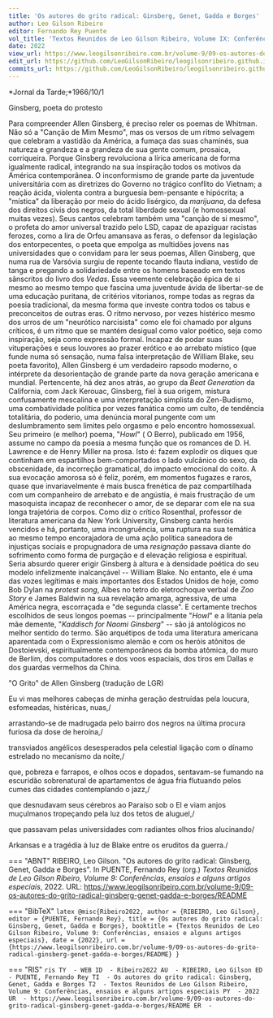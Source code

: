 ```yaml
---
title: 'Os autores do grito radical: Ginsberg, Genet, Gadda e Borges'
author: Leo Gilson Ribeiro
editor: Fernando Rey Puente
vol_title: 'Textos Reunidos de Leo Gilson Ribeiro, Volume IX: Conferências, ensaios e alguns artigos especiais'
date: 2022
view_url: https://www.leogilsonribeiro.com.br/volume-9/09-os-autores-do-grito-radical-ginsberg-genet-gadda-e-borges/README
edit_url: https://github.com/LeoGilsonRibeiro/leogilsonribeiro.github.io/edit/main//docs/markdown/volume-9/09-os-autores-do-grito-radical-ginsberg-genet-gadda-e-borges/README.md
commits_url: https://github.com/LeoGilsonRibeiro/leogilsonribeiro.github.io/commits/main/docs/markdown/volume-9/09-os-autores-do-grito-radical-ginsberg-genet-gadda-e-borges/README.md
---
```


*Jornal da Tarde;*1966/10/1

Ginsberg, poeta do protesto

Para compreender Allen Ginsberg, é preciso reler os poemas de Whitman. Não só a "Canção de Mim Mesmo", mas os versos de um ritmo selvagem que celebram a vastidão da América, a fumaça das suas chaminés, sua natureza e grandeza e a grandeza de sua gente comum, prosaica, corriqueira. Porque Ginsberg revoluciona a lírica americana de forma igualmente radical, integrando na sua inspiração todos os motivos da América contemporânea. O inconformismo de grande parte da juventude universitária com as diretrizes do Governo no trágico conflito do Vietnam; a reação ácida, violenta contra a burguesia bem-pensante e hipócrita; a "mística" da liberação por meio do ácido lisérgico, da *marijuana*, da defesa dos direitos civis dos negros, da total liberdade sexual (e homossexual muitas vezes). Seus cantos celebram também uma "canção de si mesmo", o profeta do amor universal trazido pelo LSD, capaz de apaziguar racistas ferozes, como a lira de Orfeu amansava as feras, o defensor da legislação dos entorpecentes, o poeta que empolga as multidões jovens nas universidades que o convidam para ler seus poemas, Allen Ginsberg, que numa rua de Varsóvia surgiu de repente tocando flauta indiana, vestido de tanga e pregando a solidariedade entre os homens baseado em textos sânscritos do livro dos *Vedas*. Essa veemente celebração épica de si mesmo ao mesmo tempo que fascina uma juventude ávida de libertar-se de uma educação puritana, de critérios vitorianos, rompe todas as regras da poesia tradicional, da mesma forma que investe contra todos os tabus e preconceitos de outras eras. O ritmo nervoso, por vezes histérico mesmo dos urros de um "neurótico narcisista" como ele foi chamado por alguns críticos, é um ritmo que se mantém desigual como valor poético, seja como inspiração, seja como expressão formal. Incapaz de podar suas vituperações e seus louvores ao prazer erótico e ao arrebato místico (que funde numa só sensação, numa falsa interpretação de William Blake, seu poeta favorito), Allen Ginsberg é um verdadeiro rapsodo moderno, o intérprete da desorientação de grande parte da nova geração americana e mundial. Pertencente, há dez anos atrás, ao grupo da *Beat Generation* da California, com Jack Kerouac, Ginsberg, fiel à sua origem, mistura confusamente mescalina e uma interpretação simplista do Zen-Budismo, uma combatividade política por vezes fanática como um culto, de tendência totalitária, do poderio, uma denúncia moral pungente com um deslumbramento sem limites pelo orgasmo e pelo encontro homossexual. Seu primeiro (e melhor) poema, "*Howl*" ( O Berro), publicado em 1956, assume no campo da poesia a mesma função que os romances de D. H. Lawrence e de Henry Miller na prosa. Isto é: fazem explodir os diques que continham em espartilhos bem-comportados o lado vulcânico do sexo, da obscenidade, da incorreção gramatical, do impacto emocional do coito. A sua evocação amorosa só é feliz, porém, em momentos fugazes e raros, quase que invariavelmente é mais busca frenética de paz compartilhada com um companheiro de arrebato e de angústia, é mais frustração de um masoquista incapaz de reconhecer o amor, de se deparar com ele na sua longa trajetória de corpos. Como diz o crítico Rosenthal, professor de literatura americana da New York University, Ginsberg canta heróis vencidos e há, portanto, uma incongruência, uma ruptura na sua temática ao mesmo tempo encorajadora de uma ação política saneadora de injustiças sociais e propugnadora de uma *resignação* passava diante do sofrimento como forma de purgação e d elevação religiosa e espiritual. Seria absurdo querer erigir Ginsberg à altura e à densidade poética do seu modelo infelizmente inalcançável -- William Blake. No entanto, ele é uma das vozes legítimas e mais importantes dos Estados Unidos de hoje, como Bob Dylan na *protest song*, Albes no tetro do eletrochoque verbal de *Zoo Story* e James Baldwin na sua revelação amarga, agressiva, de uma América negra, escorraçada e "de segunda classe". E certamente trechos escolhidos de seus longos poemas -- principalmente "*Howl*" e a litania pela mãe demente, "*Kaddisch for Naomi Ginsberg*" -- são já antológicos no melhor sentido do termo. São arquétipos de toda uma literatura americana aparentada com o Expressionismo alemão e com os heróis atônitos de Dostoievski, espiritualmente contemporâneos da bomba atômica, do muro de Berlim, dos computadores e dos voos espaciais, dos tiros em Dallas e dos guardas vermelhos da China.

"O Grito" de Allen Ginsberg (tradução de LGR)

Eu vi mas melhores cabeças de minha geração destruídas pela loucura, esfomeadas, histéricas, nuas,/

arrastando-se de madrugada pelo bairro dos negros na última procura furiosa da dose de heroína,/

transviados angélicos desesperados pela celestial ligação com o dínamo estrelado no mecanismo da noite,/

que, pobreza e farrapos, e olhos ocos e dopados, sentavam-se fumando na escuridão sobrenatural de apartamentos de água fria flutuando pelos cumes das cidades contemplando o jazz,/

que desnudavam seus cérebros ao Paraíso sob o El e viam anjos muçulmanos tropeçando pela luz dos tetos de aluguel,/

que passavam pelas universidades com radiantes olhos frios alucinando/

Arkansas e a tragédia à luz de Blake entre os eruditos da guerra./


=== "ABNT"
    RIBEIRO, Leo Gilson. "Os autores do grito radical: Ginsberg, Genet, Gadda e Borges". In PUENTE, Fernando Rey (org.) <em>Textos Reunidos de Leo Gilson Ribeiro, Volume 9: Conferências, ensaios e alguns artigos especiais</em>, 2022. URL: <a href="stable_url">https://www.leogilsonribeiro.com.br/volume-9/09-os-autores-do-grito-radical-ginsberg-genet-gadda-e-borges/README</a>

=== "BibTeX"
    ```latex
    @misc{Ribeiro2022,
    author = {RIBEIRO, Leo Gilson},
    editor = {PUENTE, Fernando Rey},
    title = {Os autores do grito radical: Ginsberg, Genet, Gadda e Borges},
    booktitle = {Textos Reunidos de Leo Gilson Ribeiro, Volume 9: Conferências, ensaios e alguns artigos especiais},
    date = {2022},
    url = {https://www.leogilsonribeiro.com.br/volume-9/09-os-autores-do-grito-radical-ginsberg-genet-gadda-e-borges/README}
    }
    ```

=== "RIS"
    ```ris
    TY  - WEB
    ID  - Ribeiro2022
    AU  - RIBEIRO, Leo Gilson
    ED  - PUENTE, Fernando Rey
    TI  - Os autores do grito radical: Ginsberg, Genet, Gadda e Borges
    T2  - Textos Reunidos de Leo Gilson Ribeiro, Volume 9: Conferências, ensaios e alguns artigos especiais
    PY  - 2022
    UR  - https://www.leogilsonribeiro.com.br/volume-9/09-os-autores-do-grito-radical-ginsberg-genet-gadda-e-borges/README
    ER  - 
    ```
